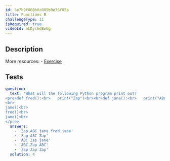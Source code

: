 ```yaml
---
id: 5e7b9f060b6c005b0e76f05b
title: Functions B
challengeType: 11
isRequired: true
videoId: nLDychdBwUg
---
```


## Description
<section id='description'>
More resources:
- <a href="https://www.youtube.com/watch?v=ksvGhDsjtpw" target='_blank'>Exercise</a>
</section>

## Tests
<section id='tests'>

```yml
question:
  text: 'What will the following Python program print out?
<pre>def fred():<br>   print("Zap")<br><br>def jane():<br>   print("ABC")<br>
<br>
jane()<br>
fred()<br>
jane()<br>
</pre>'
  answers:
    - 'Zap ABC jane fred jane'
    - 'Zap ABC Zap'
    - 'ABC Zap jane'
    - 'ABC Zap ABC'
    - 'Zap Zap Zap'
  solution: 4
```

</section>
